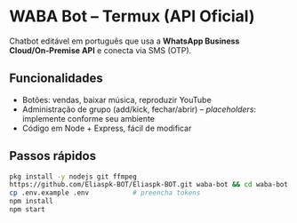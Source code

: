 
# WABA Bot – Termux (API Oficial)

Chatbot editável em português que usa a **WhatsApp Business Cloud/On‑Premise API** e conecta via SMS (OTP).

## Funcionalidades
- Botões: vendas, baixar música, reproduzir YouTube
- Administração de grupo (add/kick, fechar/abrir) – *placeholders*: implemente conforme seu ambiente
- Código em Node + Express, fácil de modificar

## Passos rápidos
```bash
pkg install -y nodejs git ffmpeg
https://github.com/Eliaspk-BOT/Eliaspk-BOT.git waba-bot && cd waba-bot
cp .env.example .env           # preencha tokens
npm install
npm start
```
